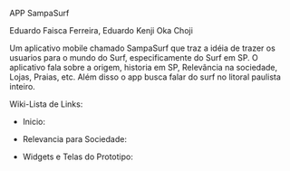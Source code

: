 APP SampaSurf

Eduardo Faisca Ferreira, Eduardo Kenji Oka Choji

Um aplicativo mobile chamado SampaSurf que traz a idéia de trazer os usuarios para o mundo do Surf, especificamente do Surf em SP. O aplicativo fala sobre a origem, historia em SP, Relevância na sociedade, Lojas, Praias, etc. Além disso o app busca falar do surf no litoral paulista inteiro.

Wiki-Lista de Links:

  - Inicio:

  - Relevancia para Sociedade:

  - Widgets e Telas do Prototipo:
